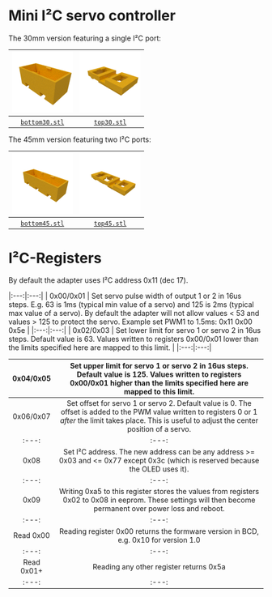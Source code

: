 # Mini I²C servo controller

The 30mm version featuring a single I²C port:

| ![bottom case](case/bottom30.png) | ![top case](case/top30.png) |
|:---:|:---:|
| [`bottom30.stl`](case/bottom30.stl) | [`top30.stl`](case/top30.stl) |

The 45mm version featuring two I²C ports:

| ![bottom case](case/bottom45.png) | ![top case](case/top45.png) |
|:---:|:---:|
| [`bottom45.stl`](case/bottom45.stl) | [`top45.stl`](case/top45.stl) |


# I²C-Registers

By default the adapter uses I²C address 0x11 (dec 17).

|:---:|:---:|
| 0x00/0x01 | Set servo pulse width of output 1 or 2 in 16us steps. E.g. 63 is 1ms (typical min value of a servo) and 125 is 2ms (typical max value of a servo). By default the adapter will not allow values < 53 and values > 125 to protect the servo. Example set PWM1 to 1.5ms: 0x11 0x00 0x5e |
|:---:|:---:|
| 0x02/0x03 | Set lower limit for servo 1 or servo 2 in 16us steps. Default value is 63. Values written to registers  0x00/0x01 lower than the limits specified here are mapped to this limit. |
|:---:|:---:|

| 0x04/0x05 | Set upper limit for servo 1 or servo 2 in 16us steps. Default value is 125. Values written to registers  0x00/0x01 higher than the limits specified here are mapped to this limit. |
|:---:|:---:|
| 0x06/0x07 | Set offset for servo 1 or servo 2. Default value is 0. The offset is added to the PWM value written to registers 0 or 1 _after_ the limit takes place. This is useful to adjust the center position of a servo. |
|:---:|:---:|
| 0x08 | Set I²C address. The new address can be any address >= 0x03 and <= 0x77 except 0x3c (which is reserved because the OLED uses it). |
|:---:|:---:|
| 0x09 | Writing 0xa5 to this register stores the values from registers 0x02 to 0x08 in eeprom. These settings will then become permanent over power loss and reboot. |
|:---:|:---:|
| Read 0x00 | Reading register 0x00 returns the formware version in BCD, e.g. 0x10 for version 1.0 |
|:---:|:---:|
| Read 0x01+ | Reading any other register returns 0x5a |
|:---:|:---:|
